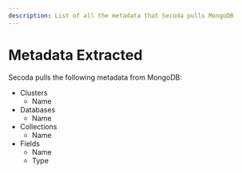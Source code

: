```yaml
---
description: List of all the metadata that Secoda pulls MongoDB
---
```


# Metadata Extracted

Secoda pulls the following metadata from MongoDB:

* Clusters
  * Name
* Databases
  * Name
* Collections
  * Name
* Fields
  * Name
  * Type

